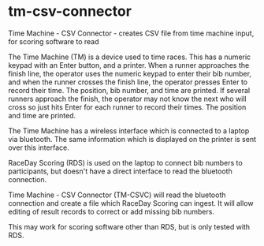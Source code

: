 # tm-csv-connector
Time Machine - CSV Connector - creates CSV file from time machine input, for scoring software to read

The Time Machine (TM) is a device used to time races. This has a numeric keypad with an Enter button, and a printer. When a runner approaches the finish line, the operator uses the numeric keypad to enter their bib number, and when the runner crosses the finish line, the operator presses Enter to record their time. The position, bib number, and time are printed. If several runners approach the finish, the operator may not know the next who will cross so just hits Enter for each runner to record their times. The position and time are printed. 

The Time Machine has a wireless interface which is connected to a laptop via bluetooth. The same information which is displayed on the printer is sent over this interface.

RaceDay Scoring (RDS) is used on the laptop to connect bib numbers to participants, but doesn't have a direct interface to read the bluetooth connection.

Time Machine - CSV Connector (TM-CSVC) will read the bluetooth connection and create a file which RaceDay Scoring can ingest. It will allow editing of result records to correct or add missing bib numbers.

This may work for scoring software other than RDS, but is only tested with RDS.
